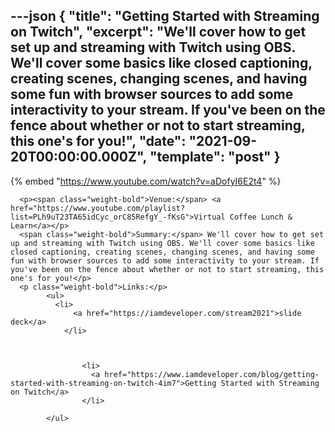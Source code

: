 ---json
{
  "title": "Getting Started with Streaming on Twitch",
  "excerpt": "We'll cover how to get set up and streaming with Twitch using OBS. We'll cover some basics like closed captioning, creating scenes, changing scenes, and having some fun with browser sources to add some interactivity to your stream. If you've been on the fence about whether or not to start streaming, this one's for you!",
  "date": "2021-09-20T00:00:00.000Z",
  "template": "post"
}
---

{% embed "https://www.youtube.com/watch?v=aDofyI6E2t4" %}
      
      <p><span class="weight-bold">Venue:</span> <a href="https://www.youtube.com/playlist?list=PLh9uT23TA65idCyc_orC85RefgY_-fKsG">Virtual Coffee Lunch & Learn</a></p>
      <span class="weight-bold">Summary:</span> We'll cover how to get set up and streaming with Twitch using OBS. We'll cover some basics like closed captioning, creating scenes, changing scenes, and having some fun with browser sources to add some interactivity to your stream. If you've been on the fence about whether or not to start streaming, this one's for you!</p>
      <p class="weight-bold">Links:</p>
            <ul>
              <li>
                  <a href="https://iamdeveloper.com/stream2021">slide deck</a>
                </li>
              

              
                    <li>
                      <a href="https://www.iamdeveloper.com/blog/getting-started-with-streaming-on-twitch-4im7">Getting Started with Streaming on Twitch</a>
                    </li>
                  
            </ul>
